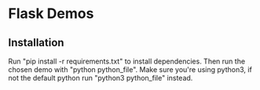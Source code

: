 # Flask Demos

## Installation
Run "pip install -r requirements.txt" to install dependencies.
Then run the chosen demo with "python python_file".
Make sure you're using python3, if not the default python run "python3 python_file" instead.
